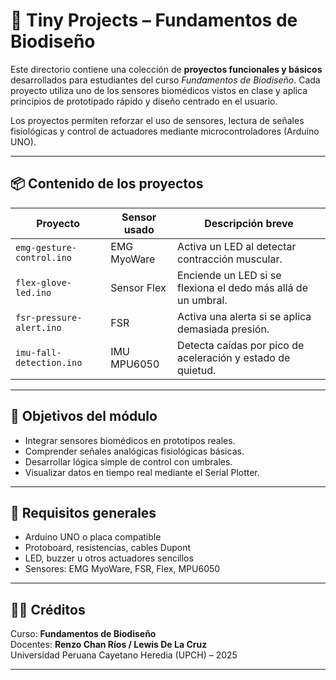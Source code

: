# 🧪 Tiny Projects – Fundamentos de Biodiseño

Este directorio contiene una colección de **proyectos funcionales y básicos** desarrollados para estudiantes del curso *Fundamentos de Biodiseño*. Cada proyecto utiliza uno de los sensores biomédicos vistos en clase y aplica principios de prototipado rápido y diseño centrado en el usuario.

Los proyectos permiten reforzar el uso de sensores, lectura de señales fisiológicas y control de actuadores mediante microcontroladores (Arduino UNO).

---

## 📦 Contenido de los proyectos

| Proyecto                       | Sensor usado      | Descripción breve                                               |
|-------------------------------|-------------------|------------------------------------------------------------------|
| `emg-gesture-control.ino`     | EMG MyoWare       | Activa un LED al detectar contracción muscular.                 |
| `flex-glove-led.ino`          | Sensor Flex       | Enciende un LED si se flexiona el dedo más allá de un umbral.  |
| `fsr-pressure-alert.ino`      | FSR               | Activa una alerta si se aplica demasiada presión.              |
| `imu-fall-detection.ino`      | IMU MPU6050       | Detecta caídas por pico de aceleración y estado de quietud.     |

---

## 🎯 Objetivos del módulo

- Integrar sensores biomédicos en prototipos reales.
- Comprender señales analógicas fisiológicas básicas.
- Desarrollar lógica simple de control con umbrales.
- Visualizar datos en tiempo real mediante el Serial Plotter.

---

## 📎 Requisitos generales

- Arduino UNO o placa compatible
- Protoboard, resistencias, cables Dupont
- LED, buzzer u otros actuadores sencillos
- Sensores: EMG MyoWare, FSR, Flex, MPU6050

---

## 🧑‍🏫 Créditos

Curso: **Fundamentos de Biodiseño**  
Docentes: **Renzo Chan Ríos / Lewis De La Cruz**  
Universidad Peruana Cayetano Heredia (UPCH) – 2025

---

